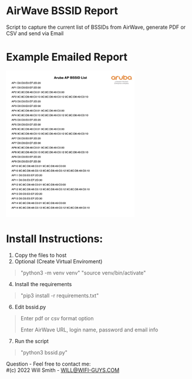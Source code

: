 # AirWave BSSID Report
Script to capture the current list of BSSIDs from AirWave, generate PDF or CSV and send via Email

# Example Emailed Report
<img src="https://github.com/WifiGuyWill/AirWave-BSSID-Report/blob/main/bssid.jpg" width="350" height="400">

# Install Instructions:

  1. Copy the files to host
  2. Optional (Create Virtual Enviroment)
   > "python3 -m venv venv"
   > "source venv/bin/activate"
  4. Install the requirements
   > "pip3 install -r requirements.txt"
  6. Edit bssid.py
   > Enter pdf or csv format option
   > 
   > Enter AirWave URL, login name, password and email info
  7. Run the script
   > "python3 bssid.py"

  
Question - Feel free to contact me:   
#(c) 2022 Will Smith - WILL@WIFI-GUYS.COM
